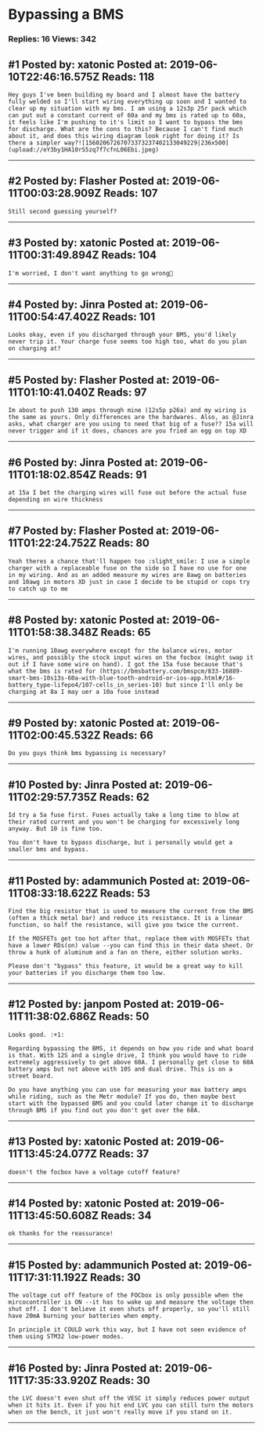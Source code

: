 # Bypassing a BMS

### Replies: 16 Views: 342

## \#1 Posted by: xatonic Posted at: 2019-06-10T22:46:16.575Z Reads: 118

```
Hey guys I've been building my board and I almost have the battery fully welded so I'll start wiring everything up soon and I wanted to clear up my situation with my bms. I am using a 12s3p 25r pack which can put out a constant current of 60a and my bms is rated up to 60a, it feels like I'm pushing to it's limit so I want to bypass the bms for discharge. What are the cons to this? Because I can't find much about it, and does this wiring diagram look right for doing it? Is there a simpler way?![15602067267073373237402133049229|236x500](upload://eY3by1HA10rS5zq7f7cfnL06Ebi.jpeg)
```

---
## \#2 Posted by: Flasher Posted at: 2019-06-11T00:03:28.909Z Reads: 107

```
Still second guessing yourself?
```

---
## \#3 Posted by: xatonic Posted at: 2019-06-11T00:31:49.894Z Reads: 104

```
I'm worried, I don't want anything to go wrong🤣
```

---
## \#4 Posted by: Jinra Posted at: 2019-06-11T00:54:47.402Z Reads: 101

```
Looks okay, even if you discharged through your BMS, you'd likely never trip it. Your charge fuse seems too high too, what do you plan on charging at?
```

---
## \#5 Posted by: Flasher Posted at: 2019-06-11T01:10:41.040Z Reads: 97

```
Im about to push 130 amps through mine (12s5p p26a) and my wiring is the same as yours. Only differences are the hardwares. Also, as @Jinra asks, what charger are you using to need that big of a fuse?? 15a will never trigger and if it does, chances are you fried an egg on top XD
```

---
## \#6 Posted by: Jinra Posted at: 2019-06-11T01:18:02.854Z Reads: 91

```
at 15a I bet the charging wires will fuse out before the actual fuse depending on wire thickness
```

---
## \#7 Posted by: Flasher Posted at: 2019-06-11T01:22:24.752Z Reads: 80

```
Yeah theres a chance that'll happen too :slight_smile: I use a simple charger with a replaceable fuse on the side so I have no use for one in my wiring. And as an added measure my wires are 8awg on batteries and 10awg in motors XD just in case I decide to be stupid or cops try to catch up to me
```

---
## \#8 Posted by: xatonic Posted at: 2019-06-11T01:58:38.348Z Reads: 65

```
I'm running 10awg everywhere except for the balance wires, motor wires, and possibly the stock input wires on the focbox (might swap it out if I have some wire on hand). I got the 15a fuse because that's what the bms is rated for (https://bmsbattery.com/bmspcm/833-16889-smart-bms-10s13s-60a-with-blue-tooth-android-or-ios-app.html#/16-battery_type-lifepo4/107-cells_in_series-10) but since I'll only be charging at 8a I may uer a 10a fuse instead
```

---
## \#9 Posted by: xatonic Posted at: 2019-06-11T02:00:45.532Z Reads: 66

```
Do you guys think bms bypassing is necessary?
```

---
## \#10 Posted by: Jinra Posted at: 2019-06-11T02:29:57.735Z Reads: 62

```
Id try a 5a fuse first. Fuses actually take a long time to blow at their rated current and you won't be charging for excessively long anyway. But 10 is fine too.

You don't have to bypass discharge, but i personally would get a smaller bms and bypass.
```

---
## \#11 Posted by: adammunich Posted at: 2019-06-11T08:33:18.622Z Reads: 53

```
Find the big resistor that is used to measure the current from the BMS (often a thick metal bar) and reduce its resistance. It is a linear function, so half the resistance, will give you twice the current. 

If the MOSFETs get too hot after that, replace them with MOSFETs that have a lower RDs(on) value --you can find this in their data sheet. Or throw a hunk of aluminum and a fan on there, either solution works.

Please don't "bypass" this feature, it would be a great way to kill your batteries if you discharge them too low.
```

---
## \#12 Posted by: janpom Posted at: 2019-06-11T11:38:02.686Z Reads: 50

```
Looks good. :+1:

Regarding bypassing the BMS, it depends on how you ride and what board is that. With 12S and a single drive, I think you would have to ride extremely aggressively to get above 60A. I personally get close to 60A battery amps but not above with 10S and dual drive. This is on a street board.  

Do you have anything you can use for measuring your max battery amps while riding, such as the Metr module? If you do, then maybe best start with the bypassed BMS and you could later change it to discharge through BMS if you find out you don't get over the 60A.
```

---
## \#13 Posted by: xatonic Posted at: 2019-06-11T13:45:24.077Z Reads: 37

```
doesn't the focbox have a voltage cutoff feature?
```

---
## \#14 Posted by: xatonic Posted at: 2019-06-11T13:45:50.608Z Reads: 34

```
ok thanks for the reassurance!
```

---
## \#15 Posted by: adammunich Posted at: 2019-06-11T17:31:11.192Z Reads: 30

```
The voltage cut off feature of the FOCbox is only possible when the mircocontroller is ON --it has to wake up and measure the voltage then shut off. I don't believe it even shuts off properly, so you'll still have 20mA burning your batteries when empty. 

In principle it COULD work this way, but I have not seen evidence of them using STM32 low-power modes.
```

---
## \#16 Posted by: Jinra Posted at: 2019-06-11T17:35:33.920Z Reads: 30

```
the LVC doesn't even shut off the VESC it simply reduces power output when it hits it. Even if you hit end LVC you can still turn the motors when on the bench, it just won't really move if you stand on it.
```

---
